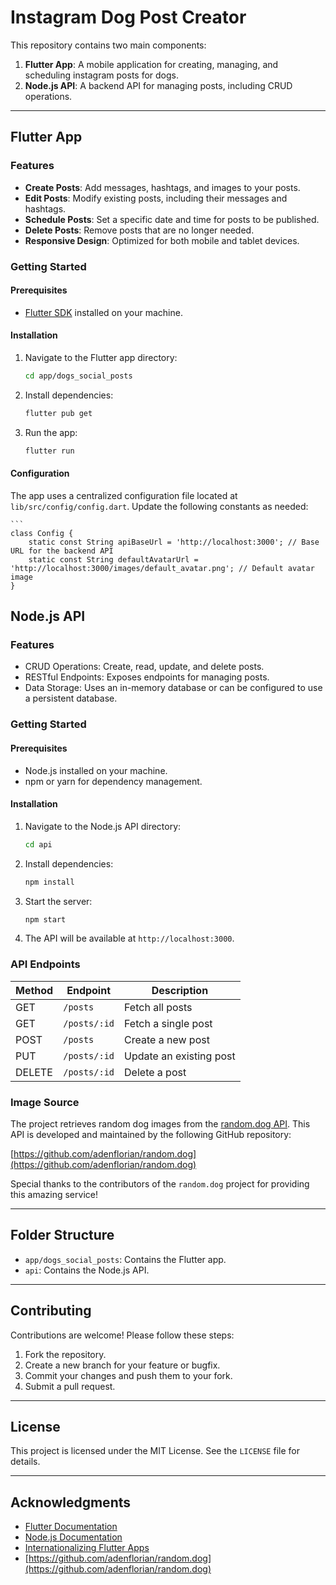 # Instagram Dog Post Creator

This repository contains two main components:

1. **Flutter App**: A mobile application for creating, managing, and scheduling instagram posts for dogs.
2. **Node.js API**: A backend API for managing posts, including CRUD operations.

---

## Flutter App

### Features

- **Create Posts**: Add messages, hashtags, and images to your posts.
- **Edit Posts**: Modify existing posts, including their messages and hashtags.
- **Schedule Posts**: Set a specific date and time for posts to be published.
- **Delete Posts**: Remove posts that are no longer needed.
- **Responsive Design**: Optimized for both mobile and tablet devices.

### Getting Started

#### Prerequisites

- [Flutter SDK](https://flutter.dev/docs/get-started/install) installed on your machine.

#### Installation

1. Navigate to the Flutter app directory:
   ```bash
   cd app/dogs_social_posts
   
2. Install dependencies:
    ```bash
    flutter pub get
    
3. Run the app:
    ```bash
    flutter run
    
#### Configuration

The app uses a centralized configuration file located at `lib/src/config/config.dart`. Update the following constants as needed:
    
    ```
    class Config {
        static const String apiBaseUrl = 'http://localhost:3000'; // Base URL for the backend API
        static const String defaultAvatarUrl = 'http://localhost:3000/images/default_avatar.png'; // Default avatar image
    }


## Node.js API

### Features

- CRUD Operations: Create, read, update, and delete posts.
- RESTful Endpoints: Exposes endpoints for managing posts.
- Data Storage: Uses an in-memory database or can be configured to use a persistent database.

### Getting Started

#### Prerequisites

- Node.js installed on your machine.
- npm or yarn for dependency management.

#### Installation
1. Navigate to the Node.js API directory:

    ```bash
    cd api

2. Install dependencies:

    ```bash
    npm install
    
3. Start the server:

    ```bash
    npm start

4. The API will be available at `http://localhost:3000`.

### API Endpoints

| Method | Endpoint          | Description               |
|--------|-------------------|---------------------------|
| GET    | `/posts`          | Fetch all posts           |
| GET    | `/posts/:id`      | Fetch a single post       |
| POST   | `/posts`          | Create a new post         |
| PUT    | `/posts/:id`      | Update an existing post   |
| DELETE | `/posts/:id`      | Delete a post             |

### Image Source

The project retrieves random dog images from the [random.dog API](https://random.dog/woof.json). This API is developed and maintained by the following GitHub repository:

[https://github.com/adenflorian/random.dog](https://github.com/adenflorian/random.dog)

Special thanks to the contributors of the `random.dog` project for providing this amazing service!

---

## Folder Structure

- `app/dogs_social_posts`: Contains the Flutter app.
- `api`: Contains the Node.js API.

---

## Contributing

Contributions are welcome! Please follow these steps:

1. Fork the repository.
2. Create a new branch for your feature or bugfix.
3. Commit your changes and push them to your fork.
4. Submit a pull request.

---

## License

This project is licensed under the MIT License. See the `LICENSE` file for details.

---

## Acknowledgments

- [Flutter Documentation](https://flutter.dev/docs)
- [Node.js Documentation](https://nodejs.org/en/docs/)
- [Internationalizing Flutter Apps](https://flutter.dev/docs/development/accessibility-and-localization/internationalization)
- [https://github.com/adenflorian/random.dog](https://github.com/adenflorian/random.dog)




